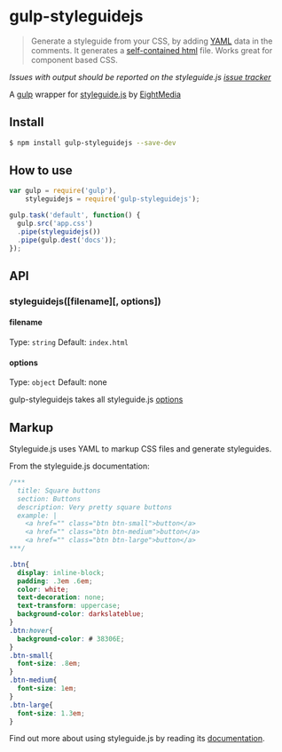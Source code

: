 # gulp-styleguidejs

> Generate a styleguide from your CSS, by adding [YAML](http://en.wikipedia.org/wiki/YAML) data in the comments. It generates a [self-contained html](https://rawgithub.com/EightMedia/styleguide.js/master/test/expected/index.html) file. Works great for component based CSS.

_Issues with output should be reported on the styleguide.js [issue tracker](https://github.com/EightMedia/styleguide.js/issues)_

A [gulp](https://github.com/gulpjs/gulp) wrapper for [styleguide.js](https://github.com/EightMedia/styleguide.js) by [EightMedia](https://github.com/EightMedia/)

## Install
```bash
$ npm install gulp-styleguidejs --save-dev
```

## How to use

```javascript
var gulp = require('gulp'),
    styleguidejs = require('gulp-styleguidejs');

gulp.task('default', function() {
  gulp.src('app.css')
  .pipe(styleguidejs())
  .pipe(gulp.dest('docs'));
});
```

## API
### styleguidejs([filename]\[, options])

#### filename
Type: `string`
Default: `index.html`

#### options
Type: `object`
Default: none

gulp-styleguidejs takes all styleguide.js [options](https://github.com/EightMedia/styleguide.js#user-content-customize-look-and-feel)

## Markup
Styleguide.js uses YAML to markup CSS files and generate styleguides.

From the styleguide.js documentation:

```css
/***
  title: Square buttons
  section: Buttons
  description: Very pretty square buttons
  example: |
    <a href="" class="btn btn-small">button</a>
    <a href="" class="btn btn-medium">button</a>
    <a href="" class="btn btn-large">button</a>
***/

.btn{
  display: inline-block;
  padding: .3em .6em;
  color: white;
  text-decoration: none;
  text-transform: uppercase;
  background-color: darkslateblue;
}
.btn:hover{
  background-color: # 38306E;
}
.btn-small{
  font-size: .8em;
}
.btn-medium{
  font-size: 1em;
}
.btn-large{
  font-size: 1.3em;
}
```

Find out more about using styleguide.js by reading its [documentation](https://github.com/EightMedia/styleguide.js).
